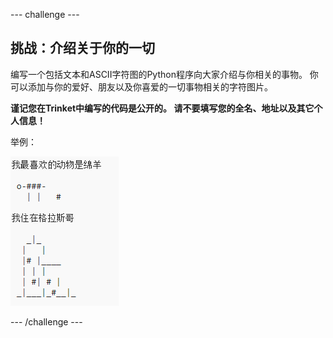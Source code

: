 \--- challenge \---

## 挑战：介绍关于你的一切

编写一个包括文本和ASCII字符图的Python程序向大家介绍与你相关的事物。 你可以添加与你的爱好、朋友以及你喜爱的一切事物相关的字符图片。

**谨记您在Trinket中编写的代码是公开的。 请不要填写您的全名、地址以及其它个人信息！**

举例：

![截图](images/me-about.png)

\--- /challenge \---